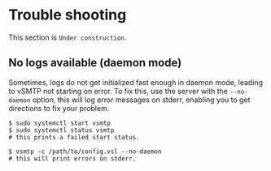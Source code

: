 # Trouble shooting

This section is `Under construction`.

## No logs available (daemon mode)

Sometimes, logs do not get initialized fast enough in daemon mode, leading to vSMTP not starting on error.
To fix this, use the server with the `--no-daemon` option, this will log error messages on stderr, enabling you to get directions to fix your problem.

```shell
$ sudo systemctl start vsmtp
$ sudo systemctl status vsmtp
# this prints a failed start status.

$ vsmtp -c /path/to/config.vsl --no-daemon
# this will print errors on stderr.
```
